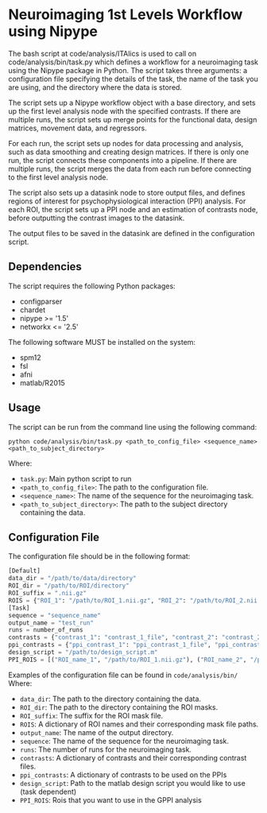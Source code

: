 # Neuroimaging  1st Levels Workflow using Nipype

The bash script at code/analysis/ITAlics is used to call on code/analysis/bin/task.py which defines a workflow for a neuroimaging task using the Nipype package in Python. The script takes three arguments: a configuration file specifying the details of the task, the name of the task you are using, and the directory where the data is stored.

The script sets up a Nipype workflow object with a base directory, and sets up the first level analysis node with the specified contrasts. If there are multiple runs, the script sets up merge points for the functional data, design matrices, movement data, and regressors.

For each run, the script sets up nodes for data processing and analysis, such as data smoothing and creating design matrices. If there is only one run, the script connects these components into a pipeline. If there are multiple runs, the script merges the data from each run before connecting to the first level analysis node.

The script also sets up a datasink node to store output files, and defines regions of interest for psychophysiological interaction (PPI) analysis. For each ROI, the script sets up a PPI node and an estimation of contrasts node, before outputting the contrast images to the datasink.

The output files to be saved in the datasink are defined in the configuration script.

## Dependencies

The script requires the following Python packages:

-   configparser
-   chardet
-   nipype >= '1.5'
-   networkx <= '2.5'

The following software MUST be installed on the system:
- spm12
- fsl
- afni
- matlab/R2015

## Usage

The script can be run from the command line using the following command:


`python code/analysis/bin/task.py <path_to_config_file> <sequence_name> <path_to_subject_directory>`

Where:

-   `task.py`: Main python script to run
-   `<path_to_config_file>`: The path to the configuration file.
-   `<sequence_name>`: The name of the sequence for the neuroimaging task.
-   `<path_to_subject_directory>`: The path to the subject directory containing the data.

## Configuration File

The configuration file should be in the following format:


```python
[Default] 
data_dir = "/path/to/data/directory"
ROI_dir = "/path/to/ROI/directory" 
ROI_suffix = ".nii.gz" 
ROIS = {"ROI_1": "/path/to/ROI_1.nii.gz", "ROI_2": "/path/to/ROI_2.nii.gz"}
[Task] 
sequence = "sequence_name"
output_name = "test_run"
runs = number_of_runs 
contrasts = {"contrast_1": "contrast_1_file", "contrast_2": "contrast_2_file", ...} 
ppi_contrasts = {"ppi_contrast_1": "ppi_contrast_1_file", "ppi_contrast_2": "ppi_contrast_2_file", ...} 
design_script = "/path/to/design_script.m" 
PPI_ROIS = [("ROI_name_1", "/path/to/ROI_1.nii.gz"), ("ROI_name_2", "/path/to/ROI_2.nii.gz"), ...]
```

Examples of the configuration file can be found in `code/analysis/bin/`
Where:

-   `data_dir`: The path to the directory containing the data.
-   `ROI_dir`: The path to the directory containing the ROI masks.
-   `ROI_suffix`: The suffix for the ROI mask file.
-   `ROIS`: A dictionary of ROI names and their corresponding mask file paths.
-   `output_name`: The name of the output directory.
-   `sequence`: The name of the sequence for the neuroimaging task.
-   `runs`: The number of runs for the neuroimaging task.
-   `contrasts`: A dictionary of contrasts and their corresponding contrast files.
-   `ppi_contrasts`: A dictionary of contrasts to be used on the PPIs
-   `design_script`: Path to the matlab design script you would like to use (task dependent)
-   `PPI_ROIS`: Rois that you want to use in the GPPI analysis
